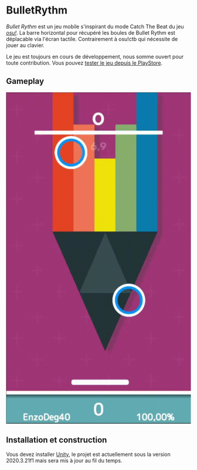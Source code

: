 # BulletRythm

*Bullet Rythm* est un jeu mobile s'inspirant du mode Catch The Beat du jeu *[osu!](https://osu.ppy.sh/)*. La barre horizontal pour récupéré les boules de Bullet Rythm est déplacable via l'écran tactile. Contrairement à osu!ctb qui nécessite de jouer au clavier.

Le jeu est toujours en cours de développement, nous somme ouvert pour toute contribution. Vous pouvez [tester le jeu depuis le PlayStore](https://play.google.com/store/apps/details?id=com.EdStudio.BulletRythm&gl=FR).

## Gameplay
![Gameplay](https://github.com/EnzoDeg40/BulletRythm/blob/main/Readme/gameplay.gif)

## Installation et construction
Vous devez installer [Unity](https://unity3d.com/fr/get-unity/download), le projet est actuellement sous la version 2020.3.21f1 mais sera mis à jour au fil du temps.
